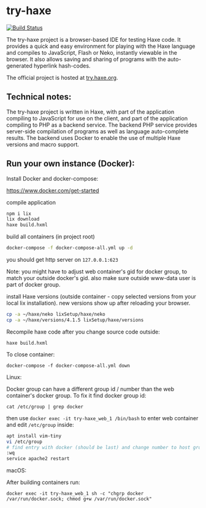 try-haxe
========

[![Build Status](https://travis-ci.org/clemos/try-haxe.png)](https://travis-ci.org/clemos/try-haxe)

The try-haxe project is a browser-based IDE for testing Haxe code.  It provides a
quick and easy environment for playing with the Haxe language and compiles to
JavaScript, Flash or Neko, instantly viewable in the browser.  It also allows saving
and sharing of programs with the auto-generated hyperlink hash-codes.

The official project is hosted at [try.haxe.org](http://try.haxe.org).

Technical notes:
----------------
The try-haxe project is written in Haxe, with part of the application compiling to
JavaScript for use on the client, and part of the application compiling to PHP as
a backend service.  The backend PHP service provides server-side compilation of
programs as well as language auto-complete results. The backend uses Docker to enable the use of multiple Haxe versions and macro support.


Run your own instance (Docker):
----------------------

Install Docker and docker-compose:

https://www.docker.com/get-started

compile application

```bash
npm i lix
lix download
haxe build.hxml
```

build all containers (in project root)

```bash
docker-compose -f docker-compose-all.yml up -d
```

you should get http server on `127.0.0.1:623`

Note: you might have to adjust web container's gid for docker group, to match your outside docker's gid. also make sure outside www-data user is part of docker group.


install Haxe versions (outside container - copy selected versions from your local lix installation). new versions show up after reloading your browser.

```bash
cp -a ~/haxe/neko lixSetup/haxe/neko
cp -a ~/haxe/versions/4.1.5 lixSetup/haxe/versions
```

Recompile haxe code after you change source code outside:

`haxe build.hxml`

To close container:

`docker-compose -f docker-compose-all.yml down`

Linux:

Docker group can have a different group id / number than the web container's docker group. To fix it find docker group id:

`cat /etc/group | grep docker`

then use `docker exec -it try-haxe_web_1 /bin/bash` to enter web container and edit `/etc/group` inside:

```bash
apt install vim-tiny
vi /etc/group
# find entry with docker (should be last) and change number to host group id
:wq
service apache2 restart
```

macOS:

After building containers run:

`docker exec -it try-haxe_web_1 sh -c "chgrp docker /var/run/docker.sock; chmod g+w /var/run/docker.sock"`
